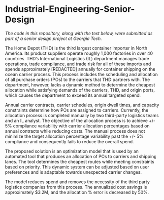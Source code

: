 # Industrial-Engineering-Senior-Design

_The code in this repository, along with the text below, were submitted as part of a senior design project at Georgia Tech._

The Home Depot (THD) is the third largest container importer in North America. Its product suppliers operate roughly 1,000 factories in over 40 countries. THD’s International Logistics (IL) department manages trade operations, trade compliance, and trade risk for all of these imports and spends approximately \[REDACTED] annually for container shipping on the ocean carrier process. This process includes the scheduling and allocation of all purchase orders (POs) to the carriers that THD partners with. The department, however, lacks a dynamic method to determine the cheapest allocation while satisfying demands of the carriers, THD, and origin ports, which causes the department to exceed its annual targeted spend. 

Annual carrier contracts, carrier schedules, origin dwell times, and capacity constraints determine how POs are assigned to carriers. Currently, the allocation process is completed manually by two third-party logistics teams and an IL analyst. The objective of the allocation process is to achieve +/- 5% compliance variability with carrier allocation percentages based on annual contracts while reducing costs. The manual process does not minimize the target allocation percentage variability past the  +/- 5% compliance and consequently fails to reduce the overall spend.

The proposed solution is an optimization model that is used by an automated tool that produces an allocation of POs to carriers and shipping lanes. The tool determines the cheapest routes while meeting constraints based on priority. This dynamic system can be adjusted based on user preferences and is adaptable towards unexpected carrier changes. 

The model reduces spend and removes the necessity of the third party logistics companies from this process. The annualized cost savings is approximately $3.2M, and the allocation % error is decreased by 50%.
